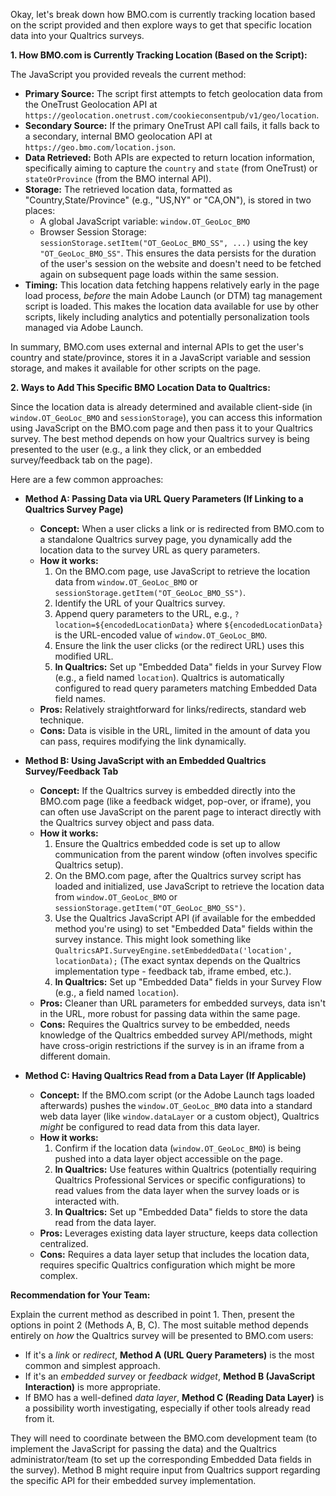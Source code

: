 Okay, let's break down how BMO.com is currently tracking location based on the script provided and then explore ways to get that specific location data into your Qualtrics surveys.

**1. How BMO.com is Currently Tracking Location (Based on the Script):**

The JavaScript you provided reveals the current method:

* **Primary Source:** The script first attempts to fetch geolocation data from the OneTrust Geolocation API at `https://geolocation.onetrust.com/cookieconsentpub/v1/geo/location`.
* **Secondary Source:** If the primary OneTrust API call fails, it falls back to a secondary, internal BMO geolocation API at `https://geo.bmo.com/location.json`.
* **Data Retrieved:** Both APIs are expected to return location information, specifically aiming to capture the `country` and `state` (from OneTrust) or `stateOrProvince` (from the BMO internal API).
* **Storage:** The retrieved location data, formatted as "Country,State/Province" (e.g., "US,NY" or "CA,ON"), is stored in two places:
    * A global JavaScript variable: `window.OT_GeoLoc_BMO`
    * Browser Session Storage: `sessionStorage.setItem("OT_GeoLoc_BMO_SS", ...)` using the key `"OT_GeoLoc_BMO_SS"`. This ensures the data persists for the duration of the user's session on the website and doesn't need to be fetched again on subsequent page loads within the same session.
* **Timing:** This location data fetching happens relatively early in the page load process, *before* the main Adobe Launch (or DTM) tag management script is loaded. This makes the location data available for use by other scripts, likely including analytics and potentially personalization tools managed via Adobe Launch.

In summary, BMO.com uses external and internal APIs to get the user's country and state/province, stores it in a JavaScript variable and session storage, and makes it available for other scripts on the page.

**2. Ways to Add This Specific BMO Location Data to Qualtrics:**

Since the location data is already determined and available client-side (in `window.OT_GeoLoc_BMO` and `sessionStorage`), you can access this information using JavaScript on the BMO.com page and then pass it to your Qualtrics survey. The best method depends on how your Qualtrics survey is being presented to the user (e.g., a link they click, or an embedded survey/feedback tab on the page).

Here are a few common approaches:

* **Method A: Passing Data via URL Query Parameters (If Linking to a Qualtrics Survey Page)**
    * **Concept:** When a user clicks a link or is redirected from BMO.com to a standalone Qualtrics survey page, you dynamically add the location data to the survey URL as query parameters.
    * **How it works:**
        1.  On the BMO.com page, use JavaScript to retrieve the location data from `window.OT_GeoLoc_BMO` or `sessionStorage.getItem("OT_GeoLoc_BMO_SS")`.
        2.  Identify the URL of your Qualtrics survey.
        3.  Append query parameters to the URL, e.g., `?location=${encodedLocationData}` where `${encodedLocationData}` is the URL-encoded value of `window.OT_GeoLoc_BMO`.
        4.  Ensure the link the user clicks (or the redirect URL) uses this modified URL.
        5.  **In Qualtrics:** Set up "Embedded Data" fields in your Survey Flow (e.g., a field named `location`). Qualtrics is automatically configured to read query parameters matching Embedded Data field names.
    * **Pros:** Relatively straightforward for links/redirects, standard web technique.
    * **Cons:** Data is visible in the URL, limited in the amount of data you can pass, requires modifying the link dynamically.

* **Method B: Using JavaScript with an Embedded Qualtrics Survey/Feedback Tab**
    * **Concept:** If the Qualtrics survey is embedded directly into the BMO.com page (like a feedback widget, pop-over, or iframe), you can often use JavaScript on the parent page to interact directly with the Qualtrics survey object and pass data.
    * **How it works:**
        1.  Ensure the Qualtrics embedded code is set up to allow communication from the parent window (often involves specific Qualtrics setup).
        2.  On the BMO.com page, after the Qualtrics survey script has loaded and initialized, use JavaScript to retrieve the location data from `window.OT_GeoLoc_BMO` or `sessionStorage.getItem("OT_GeoLoc_BMO_SS")`.
        3.  Use the Qualtrics JavaScript API (if available for the embedded method you're using) to set "Embedded Data" fields within the survey instance. This might look something like `QualtricsAPI.SurveyEngine.setEmbeddedData('location', locationData);` (The exact syntax depends on the Qualtrics implementation type - feedback tab, iframe embed, etc.).
        4.  **In Qualtrics:** Set up "Embedded Data" fields in your Survey Flow (e.g., a field named `location`).
    * **Pros:** Cleaner than URL parameters for embedded surveys, data isn't in the URL, more robust for passing data within the same page.
    * **Cons:** Requires the Qualtrics survey to be embedded, needs knowledge of the Qualtrics embedded survey API/methods, might have cross-origin restrictions if the survey is in an iframe from a different domain.

* **Method C: Having Qualtrics Read from a Data Layer (If Applicable)**
    * **Concept:** If the BMO.com script (or the Adobe Launch tags loaded afterwards) pushes the `window.OT_GeoLoc_BMO` data into a standard web data layer (like `window.dataLayer` or a custom object), Qualtrics *might* be configured to read data from this data layer.
    * **How it works:**
        1.  Confirm if the location data (`window.OT_GeoLoc_BMO`) is being pushed into a data layer object accessible on the page.
        2.  **In Qualtrics:** Use features within Qualtrics (potentially requiring Qualtrics Professional Services or specific configurations) to read values from the data layer when the survey loads or is interacted with.
        3.  **In Qualtrics:** Set up "Embedded Data" fields to store the data read from the data layer.
    * **Pros:** Leverages existing data layer structure, keeps data collection centralized.
    * **Cons:** Requires a data layer setup that includes the location data, requires specific Qualtrics configuration which might be more complex.

**Recommendation for Your Team:**

Explain the current method as described in point 1. Then, present the options in point 2 (Methods A, B, C). The most suitable method depends entirely on *how* the Qualtrics survey will be presented to BMO.com users:

* If it's a *link* or *redirect*, **Method A (URL Query Parameters)** is the most common and simplest approach.
* If it's an *embedded survey* or *feedback widget*, **Method B (JavaScript Interaction)** is more appropriate.
* If BMO has a well-defined *data layer*, **Method C (Reading Data Layer)** is a possibility worth investigating, especially if other tools already read from it.

They will need to coordinate between the BMO.com development team (to implement the JavaScript for passing the data) and the Qualtrics administrator/team (to set up the corresponding Embedded Data fields in the survey). Method B might require input from Qualtrics support regarding the specific API for their embedded survey implementation.
